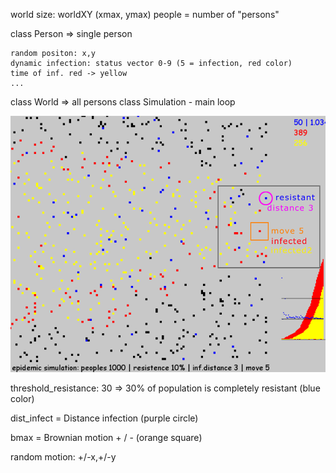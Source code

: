 world size: worldXY (xmax, ymax)
people = number of "persons" 


class Person => single person

    random positon: x,y
    dynamic infection: status vector 0-9 (5 = infection, red color)
    time of inf. red -> yellow
    ...
    
    
class World => all persons 
class Simulation - main loop
   
<img src="https://github.com/octopusengine/epidemic_simulator/blob/master/simul_10_3_5i.png" width = 600> 


threshold_resistance: 
   30 => 30% of population is completely resistant 
   (blue color)


dist_infect = Distance infection (purple circle)


bmax = Brownian motion + / - (orange square) 
   
   random motion: +/-x,+/-y

